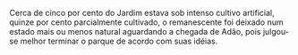 ﻿Cerca de cinco por cento do Jardim estava sob intenso cultivo artificial, quinze por cento parcialmente cultivado, o remanescente foi deixado num estado mais ou menos natural aguardando a chegada de Adão, pois julgou-se melhor terminar o parque de acordo com suas idéias.